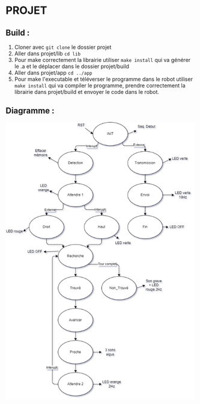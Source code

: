 
# PROJET

## Build :
1. Cloner avec `git clone` le dossier projet
2. Aller dans projet/lib `cd lib`
3. Pour make correctement la librairie utiliser `make install` qui va générer le .a et le déplacer dans le dossier projet/build
4. Aller dans projet/app `cd ../app`
5. Pour make l'executable et téléverser le programme dans le robot utiliser `make install` qui va compiler le programme, prendre correctement la librairie dans projet/build et envoyer le code dans le robot.

## Diagramme :
![diagramme](images/diagramme.png)
